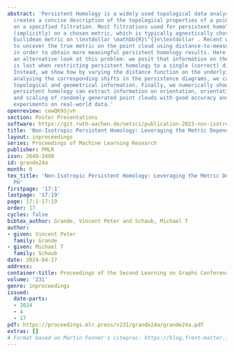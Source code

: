 ```yaml
---
abstract: 'Persistent Homology is a widely used topological data analysis tool that
  creates a concise description of the topological properties of a point cloud based
  on a specified filtration. Most filtrations used for persistent homology depend
  (implicitly) on a chosen metric, which is typically agnostically chosen as the standard
  Euclidean metric on \textdollar \mathbb{R}\^{}n\textdollar . Recent work has tried
  to uncover the true metric on the point cloud using distance-to-measure functions,
  in order to obtain more meaningful persistent homology results. Here we propose
  an alternative look at this problem: we posit that information on the point cloud
  is lost when restricting persistent homology to a single (correct) distance function.
  Instead, we show how by varying the distance function on the underlying space and
  analysing the corresponding shifts in the persistence diagrams, we can extract additional
  topological and geometrical information. Finally, we numerically show that non-isotropic
  persistent homology can extract information on orientation, orientational variance,
  and scaling of randomly generated point clouds with good accuracy and conduct some
  experiments on real-world data.'
openreview: cewQK9Sjvh
section: Poster Presentations
software: https://git.rwth-aachen.de/netsci/publication-2023-non-isotropic-persistent-homology
title: 'Non-Isotropic Persistent Homology: Leveraging the Metric Dependency of PH'
layout: inproceedings
series: Proceedings of Machine Learning Research
publisher: PMLR
issn: 2640-3498
id: grande24a
month: 0
tex_title: 'Non-Isotropic Persistent Homology: Leveraging the Metric Dependency of
  PH'
firstpage: '17:1'
lastpage: '17:19'
page: 17:1-17:19
order: 17
cycles: false
bibtex_author: Grande, Vincent Peter and Schaub, Michael T
author:
- given: Vincent Peter
  family: Grande
- given: Michael T
  family: Schaub
date: 2024-04-17
address:
container-title: Proceedings of the Second Learning on Graphs Conference
volume: '231'
genre: inproceedings
issued:
  date-parts:
  - 2024
  - 4
  - 17
pdf: https://proceedings.mlr.press/v231/grande24a/grande24a.pdf
extras: []
# Format based on Martin Fenner's citeproc: https://blog.front-matter.io/posts/citeproc-yaml-for-bibliographies/
---
```


